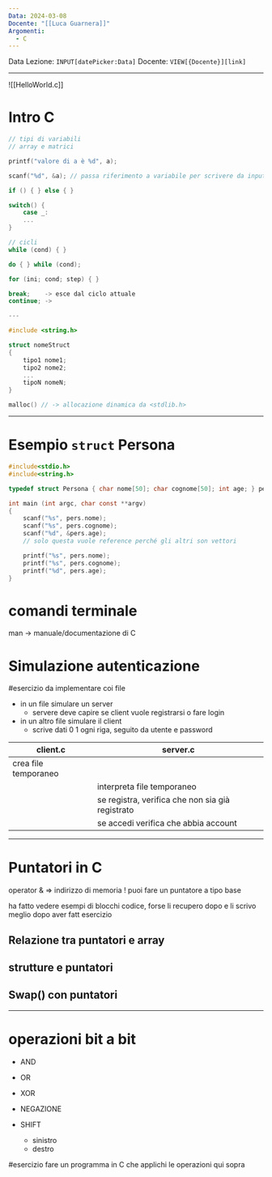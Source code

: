 ```yaml
---
Data: 2024-03-08
Docente: "[[Luca Guarnera]]"
Argomenti:
  - C
---
```

Data Lezione: `INPUT[datePicker:Data]`
Docente: `VIEW[{Docente}][link]`

---

![[HelloWorld.c]]



# Intro C

```C
// tipi di variabili
// array e matrici

printf("valore di a è %d", a);

scanf("%d", &a); // passa riferimento a variabile per scrivere da input

if () { } else { }

switch() {
	case _:
	...
}

// cicli
while (cond) { }

do { } while (cond);

for (ini; cond; step) { }

break;    -> esce dal ciclo attuale
continue; -> 

---

#include <string.h>

struct nomeStruct 
{
	tipo1 nome1;
	tipo2 nome2;
	...
	tipoN nomeN;
}

malloc() // -> allocazione dinamica da <stdlib.h>
```

---

# Esempio `struct` Persona

```C
#include<stdio.h>
#include<string.h>

typedef struct Persona { char nome[50]; char cognome[50]; int age; } pers;

int main (int argc, char const **argv)
{
	scanf("%s", pers.nome);
	scanf("%s", pers.cognome);
	scanf("%d", &pers.age); 
	// solo questa vuole reference perché gli altri son vettori

	printf("%s", pers.nome);
	printf("%s", pers.cognome);
	printf("%d", pers.age);
}
```

# comandi terminale

man -> manuale/documentazione di C


# Simulazione autenticazione

#esercizio da implementare coi file

- in un file simulare un server
	- servere deve capire se client vuole registrarsi o fare login
- in un altro file simulare il client
	- scrive dati 0 1 ogni riga, seguito da utente e password


| client.c             | server.c                                         |
| -------------------- | ------------------------------------------------ |
| crea file temporaneo |                                                  |
|                      | interpreta file temporaneo                       |
|                      | se registra, verifica che non sia già registrato |
|                      | se accedi verifica che abbia account             |
 
 ---

# Puntatori in C

operator & => indirizzo di memoria
! puoi fare un puntatore a tipo base

ha fatto vedere esempi di blocchi codice, forse li recupero dopo e li scrivo meglio dopo aver fatt esercizio

## Relazione tra puntatori e array

## strutture e puntatori

## Swap() con puntatori

---

# operazioni bit a bit

- AND
- OR
- XOR
- NEGAZIONE

- SHIFT
	- sinistro
	- destro

#esercizio fare un programma in C che applichi le operazioni qui sopra


